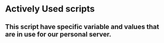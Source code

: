 # Actively Used scripts

This script have specific variable and values that are in use for our personal server.
---
